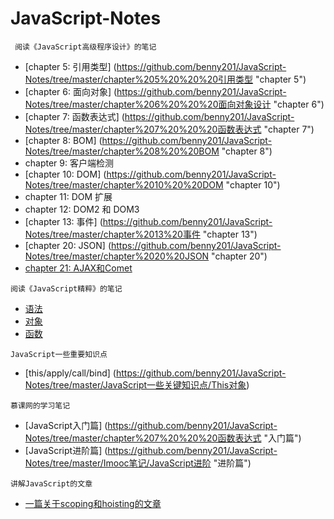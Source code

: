 # JavaScript-Notes
```
 阅读《JavaScript高级程序设计》的笔记
```

* [chapter 5: 引用类型] (https://github.com/benny201/JavaScript-Notes/tree/master/chapter%205%20%20%20引用类型 "chapter 5")
* [chapter 6: 面向对象] (https://github.com/benny201/JavaScript-Notes/tree/master/chapter%206%20%20%20面向对象设计 "chapter 6")
* [chapter 7: 函数表达式] (https://github.com/benny201/JavaScript-Notes/tree/master/chapter%207%20%20%20函数表达式 "chapter 7")
* [chapter 8: BOM] (https://github.com/benny201/JavaScript-Notes/tree/master/chapter%208%20%20BOM "chapter 8")
* chapter 9: 客户端检测
* [chapter 10: DOM] (https://github.com/benny201/JavaScript-Notes/tree/master/chapter%2010%20%20DOM "chapter 10")
* chapter 11: DOM 扩展
* chapter 12: DOM2 和 DOM3
* [chapter 13: 事件] (https://github.com/benny201/JavaScript-Notes/tree/master/chapter%2013%20事件 "chapter 13")
* [chapter 20: JSON] (https://github.com/benny201/JavaScript-Notes/tree/master/chapter%2020%20JSON "chapter 20")
* [chapter 21: AJAX和Comet](https://github.com/benny201/JavaScript-Notes/tree/master/chapter%2021%20Ajax%20和%20Comet "chapter 21")

```
阅读《JavaScript精粹》的笔记
```
* [语法](https://github.com/benny201/JavaScript-Notes/tree/master/JavaScript语言精粹/语法)
* [对象](https://github.com/benny201/JavaScript-Notes/tree/master/JavaScript语言精粹/对象)
* [函数](https://github.com/benny201/JavaScript-Notes/tree/master/JavaScript语言精粹/函数)
```
JavaScript一些重要知识点
```
* [this/apply/call/bind] (https://github.com/benny201/JavaScript-Notes/tree/master/JavaScript一些关键知识点/This对象)

```
慕课网的学习笔记
```
* [JavaScript入门篇] (https://github.com/benny201/JavaScript-Notes/tree/master/chapter%207%20%20%20函数表达式 "入门篇")
* [JavaScript进阶篇] (https://github.com/benny201/JavaScript-Notes/tree/master/Imooc笔记/JavaScript进阶 "进阶篇")

```
讲解JavaScript的文章
```
* [一篇关于scoping和hoisting的文章](http://www.adequatelygood.com/JavaScript-Scoping-and-Hoisting.html "一篇关于scoping和hoisting的好文章")


